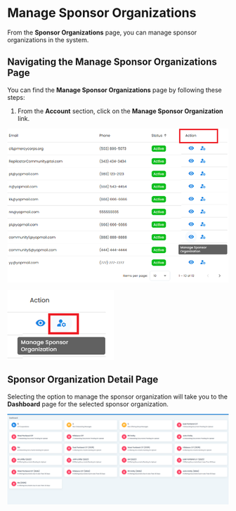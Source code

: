 

# Manage Sponsor Organizations


From the **Sponsor Organizations** page, you can manage sponsor organizations in the system. 





## Navigating the Manage Sponsor Organizations Page

You can find the **Manage Sponsor Organizations** page by following these steps:

1. From the **Account** section, click on the **Manage Sponsor Organization** link.


![action_column.png](../../../../_static/Account/Sponsor_Organizations/action_column.png)




![manage_sponsor_organization.png](../../../../_static/Account/Sponsor_Organizations/manage_sponsor_organization.png)







## Sponsor Organization Detail Page




Selecting the option to manage the sponsor organization will take you to the **Dashboard** page for the selected sponsor organization.


![Dashboard.png](../../../../_static/Account/Sponsor_Organizations/Dashboard/Dashboard.png)





